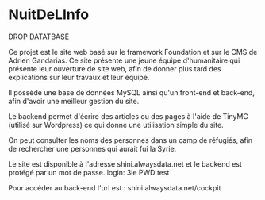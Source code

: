 NuitDeLInfo
===========

DROP DATATBASE

Ce projet est le site web basé sur le framework Foundation et sur le CMS de Adrien Gandarias.
Ce site présente une jeune équipe d'humanitaire qui présente leur ouverture de site web,
afin de donner plus tard des explications sur leur travaux et leur équipe.

Il possède une base de données MySQL ainsi qu'un front-end et back-end, afin d'avoir une
meilleur gestion du site.

Le backend permet d'écrire des articles ou des pages à l'aide de TinyMC (utilisé sur Wordpress)
ce qui donne une utilisation simple du site.

On peut consulter les noms des personnes dans un camp de réfugiés, afin de rechercher une personnes qui aurait fui la
Syrie.

Le site est disponible à l'adresse shini.alwaysdata.net et le backend est protégé par un mot de passe.
login: 3ie
PWD:test

Pour accéder au back-end l'url est : shini.alwaysdata.net/cockpit
